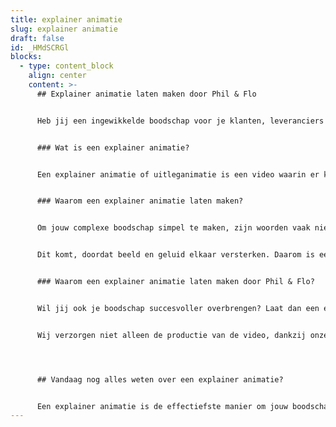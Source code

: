 ```yaml
---
title: explainer animatie
slug: explainer animatie
draft: false
id: _HMdSCRGl
blocks:
  - type: content_block
    align: center
    content: >-
      ## Explainer animatie laten maken door Phil & Flo


      Heb jij een ingewikkelde boodschap voor je klanten, leveranciers of potentiële klanten? Is het moeilijk voor je klanten om jouw product goed te begrijpen en tastbaar te maken? Dit is natuurlijk erg lastig wanneer je je producten wilt verkopen, daarom moet je boodschap simpel en duidelijk zijn. Phil & Flo helpt jou met het versimpelen van je boodschap. Hoe wij dat doen? Met een explainer animatie. Phil & Flo is de specialist op het gebied van explainer animaties. Wij zorgen er niet alleen voor dat jouw boodschap gemakkelijk te begrijpen is, je boodschap wordt dankzij onze animaties ook zeer aantrekkelijk voor je doelgroep. De mogelijkheden zijn oneindig!


      ### Wat is een explainer animatie?


      Een explainer animatie of uitleganimatie is een video waarin er kort maar krachtig iets wordt uitgelegd. Anders dan een ‘opgenomen’ video, maakt een animatie gebruik van digitaal geproduceerde beelden. Digitale tekeningen die op maat worden gemaakt. Voordeel hiervan is de controle die je hebt over de kwaliteit van de productie.


      ### Waarom een explainer animatie laten maken?


      Om jouw complexe boodschap simpel te maken, zijn woorden vaak niet genoeg. Om een boodschap simpel en begrijpelijk te maken werkt een combinatie van beeld en geluid fantastisch.


      Dit komt, doordat beeld en geluid elkaar versterken. Daarom is een explainer animatie gemakkelijker te verwerken door ons brein dan alleen tekst, of alleen geluid. Een explainer animatie zorgt ervoor dat je brein minder hoeft te interpreteren. Daarnaast kan je in een animatie gemakkelijker emoties en nuances overbrengen door beeld en geluid. Hierdoor wordt je boodschap beter begrepen door jouw publiek.


      ### Waarom een explainer animatie laten maken door Phil & Flo?


      Wil jij ook je boodschap succesvoller overbrengen? Laat dan een explainer animatie maken door Phil & Flo. Wij zijn de specialist op het gebied van uitleganimaties. Bij Phil & Flo is elke explainer animatie op maat gemaakt. Dit houdt in dat onze animaties speciaal voor jou zijn ontworpen en gecreëerd door onze specialisten.


      Wij verzorgen niet alleen de productie van de video, dankzij onze kennis van videomarketing zijn wij uitstekend in staat om ervoor te zorgen dat jouw video ook echt gezien wordt door jouw klanten.  Om echt een goed beeld te geven van onze explainer animaties, raden wij ook zeker aan om onze eerder gemaakte [explainer animaties te bekijken.](https://www.philenflo.nl/portfolio/)




      ## Vandaag nog alles weten over een explainer animatie?


      Een explainer animatie is de effectiefste manier om jouw boodschap simpel en duidelijk over te brengen. Ben je nieuwsgierig naar de voordelen voor jouw bedrijf? Of heb je nog andere vragen over de mogelijkheden van videomarketing? Drink een smoothie met ons en kom vandaag nog alles te weten.
---
```

